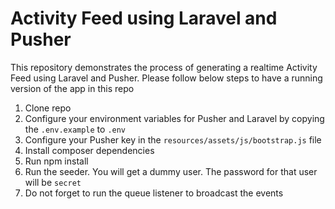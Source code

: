 # Activity Feed using Laravel and Pusher

This repository demonstrates the process of generating a realtime Activity Feed using Laravel and Pusher. Please follow below steps to have a running version of the app in this repo

1. Clone repo
2. Configure your environment variables for Pusher and Laravel by copying the `.env.example` to `.env`
3. Configure your Pusher key in the `resources/assets/js/bootstrap.js` file
4. Install composer dependencies
5. Run npm install
6. Run the seeder. You will get a dummy user. The password for that user will be `secret`
7. Do not forget to run the queue listener to broadcast the events
